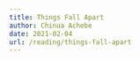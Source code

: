 ```yaml
---
title: Things Fall Apart
author: Chinua Achebe
date: 2021-02-04
url: /reading/things-fall-apart
---
```

